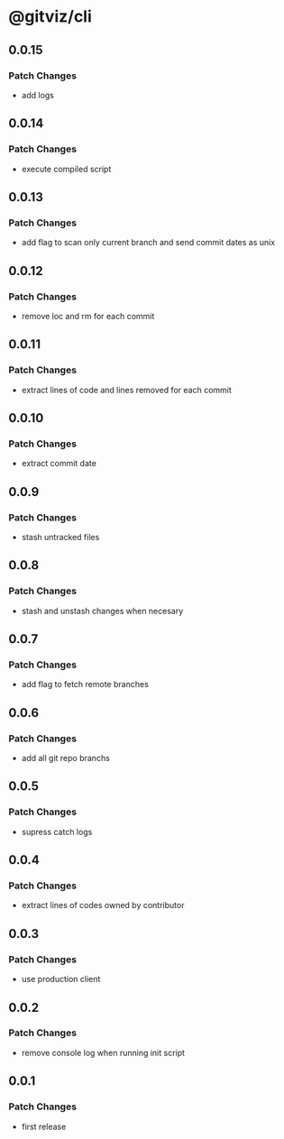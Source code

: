 # @gitviz/cli

## 0.0.15

### Patch Changes

- add logs

## 0.0.14

### Patch Changes

- execute compiled script

## 0.0.13

### Patch Changes

- add flag to scan only current branch and send commit dates as unix

## 0.0.12

### Patch Changes

- remove loc and rm for each commit

## 0.0.11

### Patch Changes

- extract lines of code and lines removed for each commit

## 0.0.10

### Patch Changes

- extract commit date

## 0.0.9

### Patch Changes

- stash untracked files

## 0.0.8

### Patch Changes

- stash and unstash changes when necesary

## 0.0.7

### Patch Changes

- add flag to fetch remote branches

## 0.0.6

### Patch Changes

- add all git repo branchs

## 0.0.5

### Patch Changes

- supress catch logs

## 0.0.4

### Patch Changes

- extract lines of codes owned by contributor

## 0.0.3

### Patch Changes

- use production client

## 0.0.2

### Patch Changes

- remove console log when running init script

## 0.0.1

### Patch Changes

- first release
